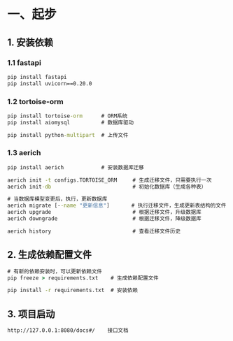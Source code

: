 # 一、起步

## 1. 安装依赖

### 1.1 fastapi

```cmd
pip install fastapi
pip install uvicorn==0.20.0
```

### 1.2 tortoise-orm

```cmd
pip install tortoise-orm      # ORM系统
pip install aiomysql          # 数据库驱动

pip install python-multipart  # 上传文件
```

### 1.3 aerich

```cmd
pip install aerich            # 安装数据库迁移

aerich init -t configs.TORTOISE_ORM     # 生成迁移文件，只需要执行一次
aerich init-db                          # 初始化数据库（生成各种表）

# 当数据库模型变更后，执行，更新数据库
aerich migrate [--name "更新信息"]       # 执行迁移文件，生成更新表结构的文件
aerich upgrade                          # 根据迁移文件，升级数据库
aerich downgrade                        # 根据迁移文件，降级数据库

aerich history                          # 查看迁移文件历史
```

## 2. 生成依赖配置文件

```cmd
# 有新的依赖安装时，可以更新依赖文件
pip freeze > requirements.txt    # 生成依赖配置文件

pip install -r requirements.txt  # 安装依赖
```

## 3. 项目启动
```txt
http://127.0.0.1:8080/docs#/    接口文档
```






